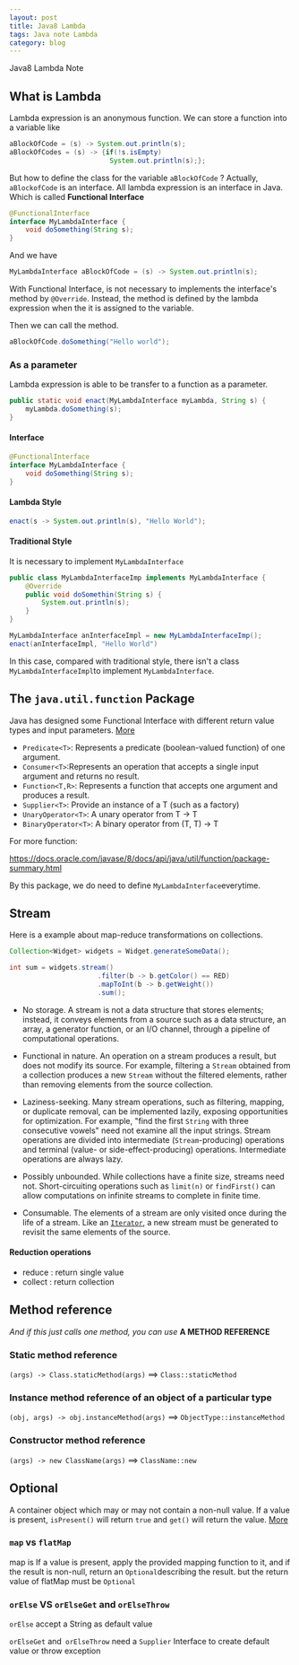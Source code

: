 ```yaml
---
layout: post
title: Java8 Lambda
tags: Java note Lambda
category: blog
---
```


Java8 Lambda Note <!--more-->

## What is Lambda

Lambda expression is an anonymous function. We can store a function into a variable like

```java
aBlockOfCode = (s) -> System.out.println(s);
aBlockOfCodes = (s) -> {if(!s.isEmpty)
    					 System.out.println(s);};
```

But how to define the class for the variable `aBlockOfCode` ? Actually, `aBlockofCode` is an interface. All lambda expression is an interface in Java. Which is called **Functional Interface**

```java
@FunctionalInterface
interface MyLambdaInterface {
    void doSomething(String s);
}
```

And we have

```java
MyLambdaInterface aBlockOfCode = (s) -> System.out.println(s);
```

With Functional Interface, is not necessary to implements the interface's method by ```@Override```. Instead, the method is defined by the lambda expression when the it is assigned to the variable.

Then we can call the method.

```java
aBlockOfCode.doSomething("Hello world");
```
### As a parameter

Lambda expression is able to be transfer to a function as a parameter.

```java
public static void enact(MyLambdaInterface myLambda, String s) {
    myLambda.doSomething(s);
}
```

#### Interface

```java
@FunctionalInterface
interface MyLambdaInterface {
    void doSomething(String s);
}
```

#### Lambda Style

```java
enact(s -> System.out.println(s), "Hello World");
```

#### Traditional Style 

It is necessary to implement `MyLambdaInterface`

```java
public class MyLambdaInterfaceImp implements MyLambdaInterface {
    @Override
    public void doSomethin(String s) {
        System.out.println(s);
    }
}
```

```java
MyLambdaInterface anInterfaceImpl = new MyLambdaInterfaceImp();
enact(anInterfaceImpl, "Hello World")
```

In this case, compared with traditional style, there isn't a class `MyLambdaInterfaceImpl`to implement `MyLambdaInterface`.

## The `java.util.function` Package

Java has designed some Functional Interface with different return value types and input parameters. [More](https://docs.oracle.com/javase/8/docs/api/java/util/function/package-summary.html)

- `Predicate<T>`: Represents a predicate (boolean-valued function) of one argument.
- `Consumer<T>`:Represents an operation that accepts a single input argument and returns no result.
- `Function<T,R>`: Represents a function that accepts one argument and produces a result.
- `Supplier<T>`: Provide an instance of a T (such as a factory)
- `UnaryOperator<T>`: A unary operator from T -> T
- `BinaryOperator<T>`: A binary operator from (T, T) -> T

For more function:

https://docs.oracle.com/javase/8/docs/api/java/util/function/package-summary.html

By this package, we do need to define `MyLambdaInterface`everytime. 

## Stream

Here is a example about map-reduce transformations on collections.

```java
Collection<Widget> widgets = Widget.generateSomeData();

int sum = widgets.stream()
                      .filter(b -> b.getColor() == RED)
                      .mapToInt(b -> b.getWeight())
                      .sum();
```

- No storage. A stream is not a data structure that stores elements; instead, it conveys elements from a source such as a data structure, an array, a generator function, or an I/O channel, through a pipeline of computational operations.

- Functional in nature. An operation on a stream produces a result, but does not modify its source. For example, filtering a `Stream` obtained from a collection produces a new `Stream` without the filtered elements, rather than removing elements from the source collection.

- Laziness-seeking. Many stream operations, such as filtering, mapping, or duplicate removal, can be implemented lazily, exposing opportunities for optimization. For example, "find the first `String` with three consecutive vowels" need not examine all the input strings. Stream operations are divided into intermediate (`Stream`-producing) operations and terminal (value- or side-effect-producing) operations. Intermediate operations are always lazy.

- Possibly unbounded. While collections have a finite size, streams need not. Short-circuiting operations such as `limit(n)` or `findFirst()` can allow computations on infinite streams to complete in finite time.

- Consumable. The elements of a stream are only visited once during the life of a stream. Like an [`Iterator`](https://docs.oracle.com/javase/8/docs/api/java/util/Iterator.html), a new stream must be generated to revisit the same elements of the source.

#### Reduction operations

- reduce : return single value
- collect : return collection

## Method reference

*And if this just calls one method, you can use* **A METHOD REFERENCE**

### Static method reference

`(args) -> Class.staticMethod(args)` ==>  `Class::staticMethod`

### Instance method reference of an object of a particular type

`(obj, args) -> obj.instanceMethod(args)` ==> `ObjectType::instanceMethod`

### Constructor method reference

`(args) -> new ClassName(args)` ==> `ClassName::new`

## Optional 

A container object which may or may not contain a non-null value. If a value is present, `isPresent()` will return `true` and `get()` will return the value. [More](https://docs.oracle.com/javase/8/docs/api/java/util/Optional.html)

### `map` vs `flatMap`

map is If a value is present, apply the provided mapping function to it, and if the result is non-null, return an `Optional`describing the result. but the return value of flatMap must be `Optional` 

### `orElse` VS `orElseGet` and `orElseThrow`

`orElse` accept a String as default value

`orElseGet` and` orElseThrow` need a `Supplier` Interface to create default value or throw exception